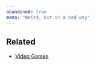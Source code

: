 ```yaml
---
abandoned: true
memo: "Weird, but in a bad way"
---
```


## Related
- [Video Games](notes/Video%20Games.md)